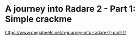 # A journey into Radare 2 - Part 1: Simple crackme
https://www.megabeets.net/a-journey-into-radare-2-part-1/
